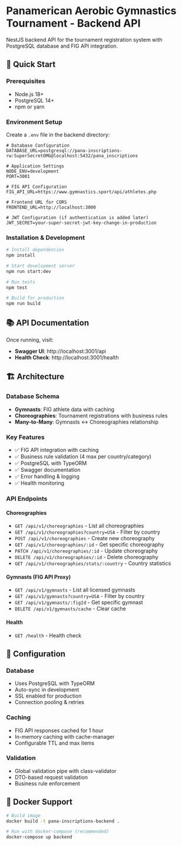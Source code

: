 # Panamerican Aerobic Gymnastics Tournament - Backend API

NestJS backend API for the tournament registration system with PostgreSQL database and FIG API integration.

## 🚀 Quick Start

### Prerequisites
- Node.js 18+
- PostgreSQL 14+
- npm or yarn

### Environment Setup

Create a `.env` file in the backend directory:

```env
# Database Configuration
DATABASE_URL=postgresql://pana-inscriptions-rw:SuperSecretOMG@localhost:5432/pana_inscriptions

# Application Settings
NODE_ENV=development
PORT=3001

# FIG API Configuration
FIG_API_URL=https://www.gymnastics.sport/api/athletes.php

# Frontend URL for CORS
FRONTEND_URL=http://localhost:3000

# JWT Configuration (if authentication is added later)
JWT_SECRET=your-super-secret-jwt-key-change-in-production
```

### Installation & Development

```bash
# Install dependencies
npm install

# Start development server
npm run start:dev

# Run tests
npm test

# Build for production
npm run build
```

## 📚 API Documentation

Once running, visit:
- **Swagger UI**: http://localhost:3001/api
- **Health Check**: http://localhost:3001/health

## 🏗️ Architecture

### Database Schema
- **Gymnasts**: FIG athlete data with caching
- **Choreographies**: Tournament registrations with business rules
- **Many-to-Many**: Gymnasts ↔ Choreographies relationship

### Key Features
- ✅ FIG API integration with caching
- ✅ Business rule validation (4 max per country/category)
- ✅ PostgreSQL with TypeORM
- ✅ Swagger documentation
- ✅ Error handling & logging
- ✅ Health monitoring

### API Endpoints

#### Choreographies
- `GET /api/v1/choreographies` - List all choreographies
- `GET /api/v1/choreographies?country=USA` - Filter by country  
- `POST /api/v1/choreographies` - Create new choreography
- `GET /api/v1/choreographies/:id` - Get specific choreography
- `PATCH /api/v1/choreographies/:id` - Update choreography
- `DELETE /api/v1/choreographies/:id` - Delete choreography
- `GET /api/v1/choreographies/stats/:country` - Country statistics

#### Gymnasts (FIG API Proxy)
- `GET /api/v1/gymnasts` - List all licensed gymnasts
- `GET /api/v1/gymnasts?country=USA` - Filter by country
- `GET /api/v1/gymnasts/:figId` - Get specific gymnast
- `DELETE /api/v1/gymnasts/cache` - Clear cache

#### Health
- `GET /health` - Health check

## 🔧 Configuration

### Database
- Uses PostgreSQL with TypeORM
- Auto-sync in development
- SSL enabled for production
- Connection pooling & retries

### Caching
- FIG API responses cached for 1 hour
- In-memory caching with cache-manager
- Configurable TTL and max items

### Validation
- Global validation pipe with class-validator
- DTO-based request validation
- Business rule enforcement

## 🐳 Docker Support

```bash
# Build image
docker build -t pana-inscriptions-backend .

# Run with docker-compose (recommended)
docker-compose up backend
``` 